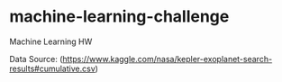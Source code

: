 # machine-learning-challenge
Machine Learning HW

Data Source: (https://www.kaggle.com/nasa/kepler-exoplanet-search-results#cumulative.csv)


